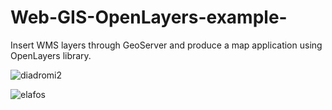 # Web-GIS-OpenLayers-example-
Insert WMS layers through GeoServer and produce a map application using OpenLayers library.


![diadromi2](https://user-images.githubusercontent.com/58667878/74092665-e0e4d400-4acf-11ea-9c56-5e4331627389.png)

![elafos](https://user-images.githubusercontent.com/58667878/74092572-8d25bb00-4ace-11ea-849b-ffe309df9e2e.png)
